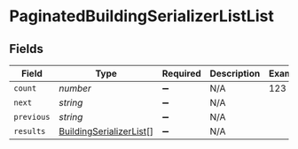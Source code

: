 # PaginatedBuildingSerializerListList


## Fields

| Field                                                                     | Type                                                                      | Required                                                                  | Description                                                               | Example                                                                   |
| ------------------------------------------------------------------------- | ------------------------------------------------------------------------- | ------------------------------------------------------------------------- | ------------------------------------------------------------------------- | ------------------------------------------------------------------------- |
| `count`                                                                   | *number*                                                                  | :heavy_minus_sign:                                                        | N/A                                                                       | 123                                                                       |
| `next`                                                                    | *string*                                                                  | :heavy_minus_sign:                                                        | N/A                                                                       |                                                                           |
| `previous`                                                                | *string*                                                                  | :heavy_minus_sign:                                                        | N/A                                                                       |                                                                           |
| `results`                                                                 | [BuildingSerializerList](../../models/shared/buildingserializerlist.md)[] | :heavy_minus_sign:                                                        | N/A                                                                       |                                                                           |